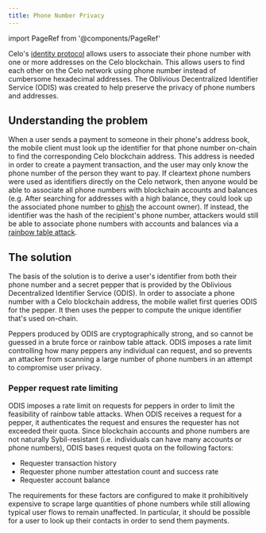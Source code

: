 ```yaml
---
title: Phone Number Privacy
---
```

import PageRef from '@components/PageRef'

Celo's [identity protocol](/celo-codebase/protocol/identity) allows users to associate their phone number with one or more addresses on the Celo blockchain.
This allows users to find each other on the Celo network using phone number instead of cumbersome hexadecimal addresses.
The Oblivious Decentralized Identifier Service (ODIS) was created to help preserve the privacy of phone numbers and addresses.

<PageRef url="/celo-codebase/protocol/odis" pageName="ODIS" />

## Understanding the problem

When a user sends a payment to someone in their phone's address book, the mobile client must look up the identifier for that phone number on-chain to find the corresponding Celo blockchain address.
This address is needed in order to create a payment transaction, and the user may only know the phone number of the person they want to pay.
If cleartext phone numbers were used as identifiers directly on the Celo network, then anyone would be able to associate all phone numbers with blockchain accounts and balances (e.g. After searching for addresses with a high balance, they could look up the associated phone number to [phish](https://en.wikipedia.org/wiki/Phishing) the account owner).
If instead, the identifier was the hash of the recipient's phone number, attackers would still be able to associate phone numbers with accounts and balances via a [rainbow table attack](https://en.wikipedia.org/wiki/Rainbow_table).

## The solution

The basis of the solution is to derive a user's identifier from both their phone number and a secret pepper that is provided by the Oblivious Decentralized Identifier Service (ODIS).
In order to associate a phone number with a Celo blockchain address, the mobile wallet first queries ODIS for the pepper.
It then uses the pepper to compute the unique identifier that's used on-chain.

Peppers produced by ODIS are cryptographically strong, and so cannot be guessed in a brute force or rainbow table attack.
ODIS imposes a rate limit controlling how many peppers any individual can request, and so prevents an attacker from scanning a large number of phone numbers in an attempt to compromise user privacy.

### Pepper request rate limiting

ODIS imposes a rate limit on requests for peppers in order to limit the feasibility of rainbow table attacks.
When ODIS receives a request for a pepper, it authenticates the request and ensures the requester has not exceeded their quota.
Since blockchain accounts and phone numbers are not naturally Sybil-resistant (i.e. individuals can have many accounts or phone numbers), ODIS bases request quota on the following factors:

- Requester transaction history
- Requester phone number attestation count and success rate
- Requester account balance

The requirements for these factors are configured to make it prohibitively expensive to scrape large quantities of phone numbers while still allowing typical user flows to remain unaffected.
In particular, it should be possible for a user to look up their contacts in order to send them payments.
